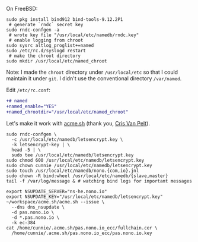 On FreeBSD:

```
sudo pkg install bind912 bind-tools-9.12.2P1
 # generate `rndc` secret key
sudo rndc-confgen -a
 # wrote key file "/usr/local/etc/namedb/rndc.key"
 # enable logging from chroot
sudo sysrc altlog_proglist+=named
sudo /etc/rc.d/syslogd restart
 # make the chroot directory
sudo mkdir /usr/local/etc/named_chroot
```

Note: I made the `chroot` directory under `/usr/local/etc` so that I could
maintain it under `git`. I didn't use the conventional directory `/var/named`.

Edit `/etc/rc.conf`:

```diff
+# named
+named_enable="YES"
+named_chrootdir="/usr/local/etc/named_chroot"
```

Let's make it work with
[acme.sh](https://github.com/Neilpang/acme.sh/tree/master/dnsapi#7-use-nsupdate-to-automatically-issue-cert)
(thank you, [Cris Van Pelt](https://melkfl.es/article/2017/05/acme-bind/)).

```
sudo rndc-confgen \
  -c /usr/local/etc/namedb/letsencrypt.key \
  -k letsencrypt-key | \
  head -5 | \
  sudo tee /usr/local/etc/namedb/letsencrypt.key
sudo chmod 600 /usr/local/etc/namedb/letsencrypt.key
sudo chown cunnie /usr/local/etc/namedb/letsencrypt.key
sudo touch /usr/local/etc/namedb/nono.{com,io}.jnl
sudo chown -R bind:wheel /usr/local/etc/namedb/{slave,master}
tail -f /var/log/message & # watching bind logs for important messages
```
```
export NSUPDATE_SERVER="ns-he.nono.io"
export NSUPDATE_KEY="/usr/local/etc/namedb/letsencrypt.key"
~/workspace/acme.sh/acme.sh --issue \
  --dns dns_nsupdate \
  -d pas.nono.io \
  -d *.pas.nono.io \
  -k ec-384
cat /home/cunnie/.acme.sh/pas.nono.io_ecc/fullchain.cer \
  /home/cunnie/.acme.sh/pas.nono.io_ecc/pas.nono.io.key
```
